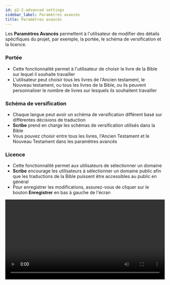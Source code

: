 ```yaml
---
id: p2-2-advanced settings
sidebar_label: Paramètres avancés
title: Paramètres avancés
---
```


Les **Paramètres Avancés** permettent à l'utilisateur de modifier des détails spécifiques du projet, par exemple, la portée, le schéma de versification et la licence.

### Portée ###

  - Cette fonctionnalité permet à l'utilisateur de choisir le livre de la Bible sur lequel il souhaite travailler
  - L'utilisateur peut choisir tous les livres de l'Ancien testament, le Nouveau testament, ou tous les livres de la Bible, ou ils peuvent personnaliser le nombre de livres sur lesquels ils souhaitent travailler

### Schéma de versification ###

  -  Chaque langue peut avoir un schéma de versification différent basé sur différentes décisions de traduction
  -  **Scribe** prend en charge les schémas de versification utilisés dans la Bible
  - Vous pouvez choisir entre tous les livres, l'Ancien Testament et le Nouveau Testament dans les paramètres avancés


### Licence ###

  -  Cette fonctionnalité permet aux utilisateurs de sélectionner un domaine
  -  **Scribe** encourage les utilisateurs à sélectionner un domaine public afin que les traductions de la Bible puissent être accessibles au public en général
  -  Pour enregistrer les modifications, assurez-vous de cliquer sur le bouton **Enregistrer** en bas à gauche de l'écran

<video controls src="/0.5.5/en-advanced-settings.mov" width="100%" type="video/mov"></video>